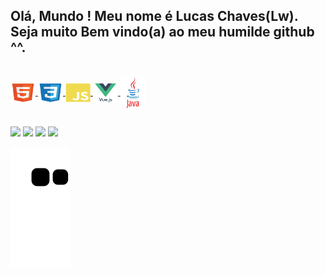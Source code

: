 ## Olá, Mundo ! Meu nome é Lucas Chaves(Lw). Seja muito Bem vindo(a) ao meu humilde github ^^. 
 <div>
  <a href="https://github.com/Nlimo">
<div style="display: inline_block"><br>
  <img align="center" alt="Nlimo-HTML" height="30" width="40" src="https://raw.githubusercontent.com/devicons/devicon/master/icons/html5/html5-original.svg">
  <img align="center" alt="Nlimo-CSS" height="30" width="40" src="https://raw.githubusercontent.com/devicons/devicon/master/icons/css3/css3-original.svg">
  <img align="center" alt="Nlimo-Js" height="30" width="40" src="https://raw.githubusercontent.com/devicons/devicon/master/icons/javascript/javascript-plain.svg"> 
  <img align="center" alt="Nlimo-React" height="30" width="40" src="https://github.com/devicons/devicon/blob/master/icons/vuejs/vuejs-original-wordmark.svg">
  <img align="center" alt="Nlimo-Java" height="50" width="40" src="https://github.com/devicons/devicon/blob/master/icons/java/java-original-wordmark.svg">
</div>
 
  ##
 
<div> 
  <a href="#" target="_blank"><img src="https://img.shields.io/badge/YouTube-FF0000?style=for-the-badge&logo=youtube&logoColor=white" target="_blank"></a>
  <a href="https://www.instagram.com/lucas_william_sv/" target="_blank"><img src="https://img.shields.io/badge/-Instagram-%23E4405F?style=for-the-badge&logo=instagram&logoColor=white" target="_blank"></a>
  <a href = "mailto:lucaswilliamschaves@gmail.com"><img src="https://img.shields.io/badge/-Gmail-%23333?style=for-the-badge&logo=gmail&logoColor=white" target="_blank"></a>
  <a href="https://www.linkedin.com/in/lucas-william-890305166/" target="_blank"><img src="https://img.shields.io/badge/-LinkedIn-%230077B5?style=for-the-badge&logo=linkedin&logoColor=white" target="_blank"></a> 
 
  ![Snake animation](https://github.com/israelgms/israelgms/blob/output/github-contribution-grid-snake.svg)
 
</div>
